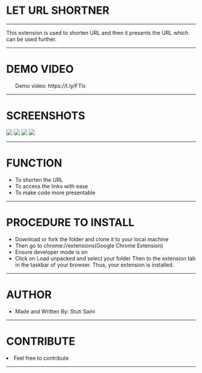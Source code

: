 <h1> LET URL SHORTNER </h1>
<hr/>
<p> This extension is used to shorten URL and then it presents the URL which can be used further. </p>

<hr/>

<h1> DEMO VIDEO </h1>
<ul> Demo video: https://t.ly/FTlx </ul>
<hr/>

<h1> SCREENSHOTS </h1>
<img src="https://github.com/stuti-ui/Chrome-extensions/blob/main/let-short%20url/Screenshots/Screenshot%20(28).png">
<img src="https://github.com/stuti-ui/Chrome-extensions/blob/main/let-short%20url/Screenshots/Screenshot%20(29).png">
<img src="https://github.com/stuti-ui/Chrome-extensions/blob/main/let-short%20url/Screenshots/Screenshot%20(30).png">
<img src="https://github.com/stuti-ui/Chrome-extensions/blob/main/let-short%20url/Screenshots/Screenshot%20(31).png">
<hr/>

<h1>FUNCTION </h1>
<ul>
  <li>To shorten the URL</li>
  <li>To access the links with ease</li>
  <li>To make code more presentable </li>
 </ul>
 <hr/>
 
<h1>PROCEDURE TO INSTALL</h1>
<ul>
 <li>Download or fork the folder and clone it to your local machine</li>
 <li>Then go to chrome://extensions(Google Chrome Extension) </li>
 <li>Ensure developer mode is on</li>
 <li>Click on Load unpacked and select your folder</li.
 <li> Then to the extension tab in the taskbar of your browser. Thus, your extension is installed. </li>
  </ul>
  <hr/>
  
 <h1> AUTHOR </h1>
 <ul>
  <li>Made and Written By: Stuti Saini</li>
  </ul>
  <hr/>
  
 <h1>CONTRIBUTE</h1>
 <li>Feel free to contribute</li>
  <hr/>
  
   
